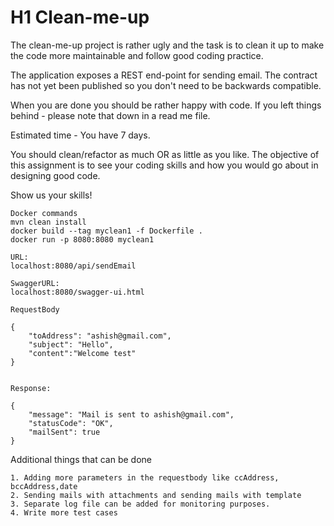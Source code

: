 # H1 Clean-me-up
The clean-me-up project is rather ugly and the task is to clean it up to make the code more maintainable and follow good coding
practice.

The application exposes a REST end-point for sending email. 
The contract has not yet been published so you don't need to be backwards compatible.

When you are done you should be rather happy with code. 
If you left things behind - please note that down in a read me file.

Estimated time - You have 7 days.  

You should clean/refactor as much OR as little as you like.  The objective of this assignment is to see your coding skills and how you would go about in designing good code.

Show us your skills!

````````
Docker commands
mvn clean install
docker build --tag myclean1 -f Dockerfile .
docker run -p 8080:8080 myclean1
````````

````````
URL:
localhost:8080/api/sendEmail

SwaggerURL:
localhost:8080/swagger-ui.html

RequestBody

{
    "toAddress": "ashish@gmail.com",
    "subject": "Hello",
    "content":"Welcome test"
}


````````

````````
Response:

{
    "message": "Mail is sent to ashish@gmail.com",
    "statusCode": "OK",
    "mailSent": true
}

````````

Additional things that can be done 
````
1. Adding more parameters in the requestbody like ccAddress, bccAddress,date
2. Sending mails with attachments and sending mails with template
3. Separate log file can be added for monitoring purposes.
4. Write more test cases
````
